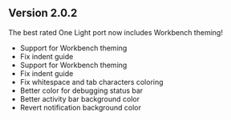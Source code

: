 ## Version 2.0.2

The best rated One Light port now includes Workbench theming!

* Support for Workbench theming
* Fix indent guide
* Support for Workbench theming
* Fix indent guide
* Fix whitespace and tab characters coloring
* Better color for debugging status bar
* Better activity bar background color
* Revert notification background color
